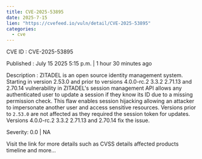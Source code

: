 ```yaml
--- 
title: CVE-2025-53895
date: 2025-7-15
lien: "https://cvefeed.io/vuln/detail/CVE-2025-53895"
categories:
  - cve
---
```


CVE ID : CVE-2025-53895

Published :  July 15
2025
5:15 p.m. | 1 hour
30 minutes ago

Description : ZITADEL is an open source identity management system. Starting in version 2.53.0 and prior to versions 4.0.0-rc.2
3.3.2
2.71.13
and 2.70.14
vulnerability in ZITADEL's session management API allows any authenticated user to update a session if they know its ID
due to a missing permission check. This flaw enables session hijacking
allowing an attacker to impersonate another user and access sensitive resources. Versions prior to `2.53.0` are not affected
as they required the session token for updates. Versions 4.0.0-rc.2
3.3.2
2.71.13
and 2.70.14 fix the issue.

Severity: 0.0 | NA

Visit the link for more details
such as CVSS details
affected products
timeline
and more...

